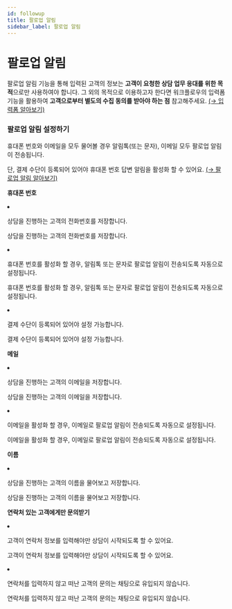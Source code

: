 ```yaml
---
id: followup
title: 팔로업 알림
sidebar_label: 팔로업 알림
---
```


# 팔로업 알림

<p class="_text-wrapper_1eo3m_1">팔로업 알림 기능을 통해 입력된 고객의 정보는 <strong class="_bold_qbzoa_1">고객이 요청한 상담 업무 응대를 위한 목적</strong>으로만 사용하여야 합니다. 그 외의 목적으로 이용하고자 한다면 워크플로우의 입력폼 기능을 활용하여 <strong class="_bold_qbzoa_1">고객으로부터 별도의 수집 동의를 받아야 하는 점</strong> 참고해주세요. <a href="https://docs.channel.io/help/ko/articles/6e4fd112-%EC%9E%85%EB%A0%A5%ED%8F%BC" class="_hyperlink_1bfbt_1" target="__blank">(→ 입력폼 알아보기)</a></p>

<p class="_text-wrapper_1eo3m_1 _paragraph_1udmy_1"></p>

<h3 class="_heading_19a6y_1 _h3-laptop_19a6y_37">팔로업 알림 설정하기</h3>

<p class="_text-wrapper_1eo3m_1">휴대폰 번호와 이메일을 모두 물어볼 경우 알림톡(또는 문자), 이메일 모두 팔로업 알림이 전송됩니다.</p>

<p class="_text-wrapper_1eo3m_1">단, 결제 수단이 등록되어 있어야 휴대폰 번호 답변 알림을 활성화 할 수 있어요. <a href="https://docs.channel.io/help/ko/articles/1ab15b6a" class="_hyperlink_1bfbt_1" target="__blank">(→ 팔로업 알림 알아보기)</a></p>

<p class="_text-wrapper_1eo3m_1 _paragraph_1udmy_1"></p>

<p class="_text-wrapper_1eo3m_1 _paragraph_1udmy_1"><strong class="_bold_qbzoa_1">휴대폰 번호</strong></p>

<li class="_list-item_1fabq_1"><p class="_text-wrapper_1eo3m_1">상담을 진행하는 고객의 전화번호를 저장합니다.</p></li>

<p class="_text-wrapper_1eo3m_1">상담을 진행하는 고객의 전화번호를 저장합니다.</p>

<li class="_list-item_1fabq_1"><p class="_text-wrapper_1eo3m_1">휴대폰 번호를 활성화 할 경우, 알림톡 또는 문자로 팔로업 알림이 전송되도록 자동으로 설정됩니다.</p></li>

<p class="_text-wrapper_1eo3m_1">휴대폰 번호를 활성화 할 경우, 알림톡 또는 문자로 팔로업 알림이 전송되도록 자동으로 설정됩니다.</p>

<li class="_list-item_1fabq_1"><p class="_text-wrapper_1eo3m_1">결제 수단이 등록되어 있어야 설정 가능합니다.</p></li>

<p class="_text-wrapper_1eo3m_1">결제 수단이 등록되어 있어야 설정 가능합니다.</p>

<p class="_text-wrapper_1eo3m_1 _paragraph_1udmy_1"></p>

<p class="_text-wrapper_1eo3m_1 _paragraph_1udmy_1"><strong class="_bold_qbzoa_1">메일</strong></p>

<li class="_list-item_1fabq_1"><p class="_text-wrapper_1eo3m_1">상담을 진행하는 고객의 이메일을 저장합니다.</p></li>

<p class="_text-wrapper_1eo3m_1">상담을 진행하는 고객의 이메일을 저장합니다.</p>

<li class="_list-item_1fabq_1"><p class="_text-wrapper_1eo3m_1">이메일을 활성화 할 경우, 이메일로 팔로업 알림이 전송되도록 자동으로 설정됩니다.</p></li>

<p class="_text-wrapper_1eo3m_1">이메일을 활성화 할 경우, 이메일로 팔로업 알림이 전송되도록 자동으로 설정됩니다.</p>

<p class="_text-wrapper_1eo3m_1 _paragraph_1udmy_1"></p>

<p class="_text-wrapper_1eo3m_1 _paragraph_1udmy_1"><strong class="_bold_qbzoa_1">이름</strong></p>

<li class="_list-item_1fabq_1"><p class="_text-wrapper_1eo3m_1">상담을 진행하는 고객의 이름을 물어보고 저장합니다.</p></li>

<p class="_text-wrapper_1eo3m_1">상담을 진행하는 고객의 이름을 물어보고 저장합니다.</p>

<p class="_text-wrapper_1eo3m_1 _paragraph_1udmy_1"></p>

<p class="_text-wrapper_1eo3m_1 _paragraph_1udmy_1"><strong class="_bold_qbzoa_1">연락처 있는 고객에게만 문의받기</strong></p>

<li class="_list-item_1fabq_1"><p class="_text-wrapper_1eo3m_1">고객이 연락처 정보를 입력해야만 상담이 시작되도록 할 수 있어요.</p></li>

<p class="_text-wrapper_1eo3m_1">고객이 연락처 정보를 입력해야만 상담이 시작되도록 할 수 있어요.</p>

<li class="_list-item_1fabq_1"><p class="_text-wrapper_1eo3m_1">연락처를 입력하지 않고 떠난 고객의 문의는 채팅으로 유입되지 않습니다.</p></li>

<p class="_text-wrapper_1eo3m_1">연락처를 입력하지 않고 떠난 고객의 문의는 채팅으로 유입되지 않습니다.</p>

<p class="_text-wrapper_1eo3m_1 _paragraph_1udmy_1"></p>

<p class="_text-wrapper_1eo3m_1 _paragraph_1udmy_1"></p>

<p class="_text-wrapper_1eo3m_1 _caption_8ricu_26"></p>

<p class="_text-wrapper_1eo3m_1 _paragraph_1udmy_1"></p>
